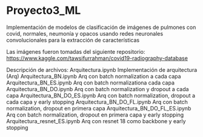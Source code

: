 # Proyecto3_ML
Implementación de modelos de clasificación de imágenes de pulmones con covid, normales, neumonía
y opacos usando redes neuronales convolucionales para la extracción de características

Las imágenes fueron tomadas del siguiente repositorio:
https://www.kaggle.com/tawsifurrahman/covid19-radiography-database

Descripción de archivos:
Arquitectura.ipynb		Implementación de arquitectura (Arq)
Arquitectura_BN.ipynb		Arq con batch normalization a cada capa
Arquitectura_BN_ES.ipynb	Arq con batch normalizationa cada capa 
Arquitectura_BN_DO.ipynb	Arq con batch normalization y dropout a cada capa
Arquitectura_BN_DO_ES.ipynb	Arq con batch normalization, dropout a cada capa y early stopping
Arquitectura_BN_DO_FL.ipynb	Arq con batch normalization, dropout en primera capa
Arquitectura_BN_DO_FL_ES.ipynb	Arq con batch normalization, dropout en primera capa y early stopping
Arquitectura_resnet_ES.ipynb	Arq con resnet 18 como backbone y early stopping
 	  
